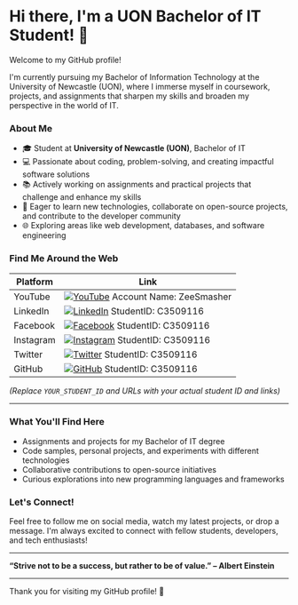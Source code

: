 # Hi there, I'm a UON Bachelor of IT Student! 👋

Welcome to my GitHub profile!

I'm currently pursuing my Bachelor of Information Technology at the University of Newcastle (UON), where I immerse myself in coursework, projects, and assignments that sharpen my skills and broaden my perspective in the world of IT.

### About Me
- 🎓 Student at **University of Newcastle (UON)**, Bachelor of IT  
- 💻 Passionate about coding, problem-solving, and creating impactful software solutions  
- 📚 Actively working on assignments and practical projects that challenge and enhance my skills  
- 🚀 Eager to learn new technologies, collaborate on open-source projects, and contribute to the developer community  
- 🌐 Exploring areas like web development, databases, and software engineering

### Find Me Around the Web

| Platform   | Link                                               |
|------------|----------------------------------------------------|
| YouTube    | [![YouTube](https://img.shields.io/badge/YouTube-red?style=for-the-badge&logo=youtube&logoColor=white)](https://www.youtube.com/@Zeesmasher) Account Name: ZeeSmasher |
| LinkedIn   | [![LinkedIn](https://img.shields.io/badge/LinkedIn-blue?style=for-the-badge&logo=linkedin&logoColor=white)](https://www.linkedin.com/in/taru-nigam) StudentID: C3509116 |
| Facebook   | [![Facebook](https://img.shields.io/badge/Facebook-1877F2?style=for-the-badge&logo=facebook&logoColor=white)](https://www.facebook.com/yourprofile) StudentID: C3509116 |
| Instagram  | [![Instagram](https://img.shields.io/badge/Instagram-E4405F?style=for-the-badge&logo=instagram&logoColor=white)](https://www.instagram.com/yourprofile) StudentID: C3509116 |
| Twitter    | [![Twitter](https://img.shields.io/badge/Twitter-1DA1F2?style=for-the-badge&logo=twitter&logoColor=white)](https://twitter.com/yourprofile) StudentID: C3509116 |
| GitHub     | [![GitHub](https://img.shields.io/badge/GitHub-181717?style=for-the-badge&logo=github&logoColor=white)](https://github.com/yourprofile) StudentID: C3509116 |

*(Replace `YOUR_STUDENT_ID` and URLs with your actual student ID and links)*

---

### What You'll Find Here
- Assignments and projects for my Bachelor of IT degree  
- Code samples, personal projects, and experiments with different technologies  
- Collaborative contributions to open-source initiatives  
- Curious explorations into new programming languages and frameworks

### Let's Connect!
Feel free to follow me on social media, watch my latest projects, or drop a message. I'm always excited to connect with fellow students, developers, and tech enthusiasts!

---

**“Strive not to be a success, but rather to be of value.” – Albert Einstein**

---

Thank you for visiting my GitHub profile! 🚀

```
